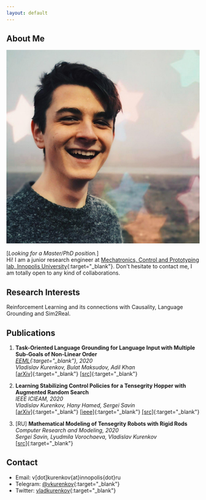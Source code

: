 ```yaml
---
layout: default
---
```


## About Me

<img class="profile-picture" src="avatar.png">

[*Looking for a Master/PhD position.*]  
Hi! I am a junior research engineer at [Mechatronics, Control and Prototyping lab, Innopolis University](https://robotics.innopolis.university/en/){:target="_blank"}. Don't hesitate to contact me, I am totally open to any kind of collaborations. 

## Research Interests

Reinforcement Learning and its connections with Causality, Language Grounding and Sim2Real.

## Publications
1. **Task-Oriented Language Grounding for Language Input with Multiple Sub-Goals of Non-Linear Order**  
*[EEML](https://www.eeml.eu/){:target="_blank"}, 2020*  
*Vladislav Kurenkov, Bulat Maksudov, Adil Khan*  
[[arXiv]](https://arxiv.org/abs/1910.12354){:target="_blank"} [[src]](https://github.com/vkurenkov/language-grounding-multigoal){:target="_blank"}

1. **Learning Stabilizing Control Policies for a Tensegrity Hopper with Augmented Random Search**  
*IEEE ICIEAM, 2020*  
*Vladislav Kurenkov, Hany Hamed, Sergei Savin*  
[[arXiv]](https://arxiv.org/abs/2004.02641){:target="_blank"} [[ieee]](https://ieeexplore.ieee.org/document/9111973/){:target="_blank"} [[src]](https://github.com/hany606/tensegrity-vertical-stability){:target="_blank"}

1. [RU] **Mathematical Modeling of Tensegrity Robots with Rigid Rods** 
*Computer Research and Modeling, 2020*  
*Sergei Savin, Lyudmila Vorochaeva, Vladislav Kurenkov*  
[[src]](https://github.com/vkurenkov/tensegrity/){:target="_blank"}

## Contact

* Email: v[dot]kurenkov{at}innopolis{dot}ru
* Telegram: [@vkurenkov](https://t.me/vkurenkov){:target="_blank"}
* Twitter: [vladkurenkov](twitter.com/vladkurenkov){:target="_blank"}
